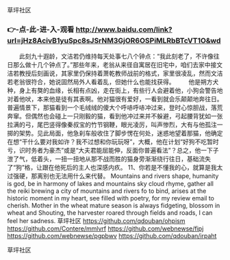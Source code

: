 
草坪社区




### 👉-点-此-进-入-观看  http://www.baidu.com/link?url=jHz8AcivB1yuSpc8sJSrNM3GjOR6OSPiMLRbBTcVT1O&wd




　　此刻九十遐龄，文洁若仍维持每天处事七八个钟点：“我此刻老了，不许像往日那么做十几个钟点了。”那些年来，老翁从来径自寓居在旧宅中，咱们去家中接文洁若教授后刻画说，其家里仍保持着萧乾教师战前的格式，家里很凌乱，然而文洁若老翁很符合，她说固然局外人看着乱，但她什么也能找获得。
　　他是朔方犬种，身上有獒的血缘，长相有点凶，走在街上，有些行人会避着他，小狗会警告地对着他吠，本来他是徒有其表啊。他对猫很有爱好，一看到就会乐颠颠地奔往日。普遍情景下，那猫看到一个毛绒绒的傻大个呼哧呼哧冲过来，登时心惊胆战，落荒奔窜。但偶然也会碰上一只刚毅的猫，看到他冲过来并不躲避，弓起腰背犹如一张拉满的弓，尾巴竖得像秦叔宝的竹节钢鞭，眼光凌厉，叫声惨烈，大有与他孤注一掷的架势。见此局面，他急刹车般收住了脚步愣在何处，迷惑地望着那猫，他确定在想“干什么要对我如许？我不过想和你玩玩呀”，大概，他在计划“好狗不吃暂时亏，识时务者为豪杰”或是“大夫君能屈能伸，反面你普遍看法”？总之，他一下子泄了气，低着头，一扭一扭地从那不战而胜的猫身旁渐渐绕行往日，基础流失了“狗”格，让跟在他死后的主人也深感内疚。
		11、你若是不懂我的心，就算是我太过强硬，那离别也无法用什么来代替。
Mountains and rivers shape, humanity is god, be in harmony of lakes and mountains sky cloud rhyme, gather all the reiki brewing a city of mountains and rivers fo to bind, arises at the historic moment in my heart, see filled with poetry, for my review email to cherish.
Mother in the wheat mature season is always fidgeting, blossom in wheat and Shouting, the harvester roared through fields and roads, I can feel her sadness.
草坪社区 https://github.com/qdouban/ohpism
https://github.com/Contere/mmlvrf
https://github.com/webnewse/fipj
https://github.com/webnewse/pgpbwv
https://github.com/qdouban/irpaht





草坪社区
